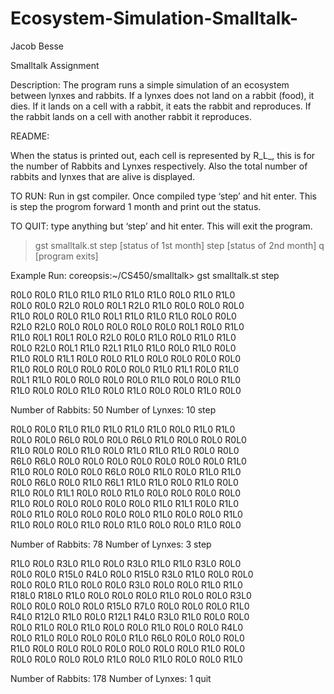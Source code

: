 # Ecosystem-Simulation-Smalltalk-
Jacob Besse

Smalltalk Assignment

Description:
The program runs a simple simulation of an ecosystem between lynxes and rabbits.  If a lynxes does not
land on a rabbit (food), it dies.  If it lands on a cell with a rabbit, it eats the rabbit and reproduces.
If the rabbit lands on a cell with another rabbit it reproduces.

README:


When the status is printed out, each cell is represented by R_L_, this is for the number of Rabbits and Lynxes respectively. Also the total number of rabbits and lynxes that are alive is displayed.


TO RUN: Run in gst compiler. Once compiled type ‘step’ and hit enter.  This is step the progrom forward 1 month and print out the status. 


TO QUIT: type anything but ‘step’ and hit enter. This will exit the program.


>gst smalltalk.st
>step
>[status of 1st month]
>step
>[status of 2nd month]
>q
>[program exits]






Example Run:
coreopsis:~/CS450/smalltalk> gst smalltalk.st
step

R0L0 R0L0 R1L0 R1L0 R1L0 R1L0 R1L0 R0L0 R1L0 R1L0  
R0L0 R0L0 R2L0 R0L0 R0L1 R2L0 R1L0 R0L0 R0L0 R0L0  
R1L0 R0L0 R0L0 R1L0 R0L1 R1L0 R1L0 R1L0 R0L0 R0L0  
R2L0 R2L0 R0L0 R0L0 R0L0 R0L0 R0L0 R0L1 R0L0 R1L0  
R1L0 R0L1 R0L1 R0L0 R2L0 R0L0 R1L0 R0L0 R1L0 R1L0  
R0L0 R2L0 R0L1 R1L0 R2L1 R1L0 R1L0 R0L0 R1L0 R0L0  
R1L0 R0L0 R1L1 R0L0 R0L0 R1L0 R0L0 R0L0 R0L0 R0L0  
R1L0 R0L0 R0L0 R0L0 R0L0 R0L0 R1L0 R1L1 R0L0 R1L0  
R0L1 R1L0 R0L0 R0L0 R0L0 R0L0 R1L0 R0L0 R0L0 R1L0  
R1L0 R0L0 R0L0 R1L0 R0L0 R1L0 R0L0 R0L0 R1L0 R0L0  

Number of Rabbits: 50
Number of Lynxes: 10
step

R0L0 R0L0 R1L0 R1L0 R1L0 R1L0 R1L0 R0L0 R1L0 R1L0  
R0L0 R0L0 R6L0 R0L0 R0L0 R6L0 R1L0 R0L0 R0L0 R0L0  
R1L0 R0L0 R0L0 R1L0 R0L0 R1L0 R1L0 R1L0 R0L0 R0L0  
R6L0 R6L0 R0L0 R0L0 R0L0 R0L0 R0L0 R0L0 R0L0 R1L0  
R1L0 R0L0 R0L0 R0L0 R6L0 R0L0 R1L0 R0L0 R1L0 R1L0  
R0L0 R6L0 R0L0 R1L0 R6L1 R1L0 R1L0 R0L0 R1L0 R0L0  
R1L0 R0L0 R1L1 R0L0 R0L0 R1L0 R0L0 R0L0 R0L0 R0L0  
R1L0 R0L0 R0L0 R0L0 R0L0 R0L0 R1L0 R1L1 R0L0 R1L0  
R0L0 R1L0 R0L0 R0L0 R0L0 R0L0 R1L0 R0L0 R0L0 R1L0  
R1L0 R0L0 R0L0 R1L0 R0L0 R1L0 R0L0 R0L0 R1L0 R0L0  

Number of Rabbits: 78
Number of Lynxes: 3
step

R1L0 R0L0 R3L0 R1L0 R0L0 R3L0 R1L0 R1L0 R3L0 R0L0  
R0L0 R0L0 R15L0 R4L0 R0L0 R15L0 R3L0 R1L0 R0L0 R0L0  
R0L0 R0L0 R1L0 R0L0 R0L0 R3L0 R0L0 R0L0 R1L0 R1L0  
R18L0 R18L0 R1L0 R0L0 R0L0 R0L0 R1L0 R0L0 R0L0 R3L0  
R0L0 R0L0 R0L0 R0L0 R15L0 R7L0 R0L0 R0L0 R0L0 R1L0  
R4L0 R12L0 R1L0 R0L0 R12L1 R4L0 R3L0 R1L0 R0L0 R0L0  
R0L0 R1L0 R0L0 R1L0 R0L0 R0L0 R1L0 R0L0 R0L0 R4L0  
R0L0 R1L0 R0L0 R0L0 R0L0 R1L0 R6L0 R0L0 R0L0 R0L0  
R1L0 R0L0 R0L0 R0L0 R0L0 R0L0 R0L0 R0L0 R1L0 R0L0  
R0L0 R0L0 R0L0 R0L0 R1L0 R0L0 R1L0 R0L0 R0L0 R1L0  

Number of Rabbits: 178
Number of Lynxes: 1
quit
